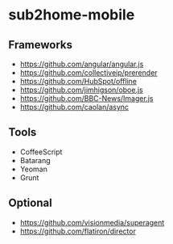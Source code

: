 sub2home-mobile
===============

## Frameworks
* https://github.com/angular/angular.js
* https://github.com/collectiveip/prerender
* https://github.com/HubSpot/offline
* https://github.com/jimhigson/oboe.js
* https://github.com/BBC-News/Imager.js
* https://github.com/caolan/async

## Tools
* CoffeeScript
* Batarang
* Yeoman
* Grunt

## Optional
* https://github.com/visionmedia/superagent
* https://github.com/flatiron/director
